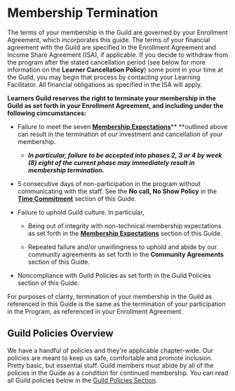 # **Membership Termination**

The terms of your membership in the Guild are governed by your Enrollment Agreement, which incorporates this guide. The terms of your financial agreement with the Guild are specified in the Enrollment Agreement and Income Share Agreement \(ISA\), if applicable. If you decide to withdraw from the program after the stated cancellation period \(see below for more information on the **Learner Cancellation Policy**\) some point in your time at the Guild, you may begin that process by contacting your Learning Facilitator. All financial obligations as specified in the ISA will apply.

**Learners Guild reserves the right to terminate your membership in the Guild as set forth in your Enrollment Agreement, and including under the following cimcumstances:**

* Failure to meet the seven [**Membership Expectations**](/General/Membership/membership-expectations.md)** **outlined above can result in the termination of our investment and cancellation of your membership.

  * _**In particular, failure to be accepted into phases 2, 3 or 4 by week \(8\) eight of the current phase may immediately result in membership termination.**_

* 5 consecutive days of non-participation in the program without communicating with the staff. See the **No call, No Show Policy** in the [**Time Commitment**](//Policies/Time_Commitment.md) section of this Guide.

* Failure to uphold Guild culture. In particular,

  * Being out of integrity with non-technical membership expectations as set forth in the [**Membership Expectations**](/General/Membership/membership-expectations.md) section of this Guide.

  * Repeated failure and/or unwillingness to uphold and abide by our community agreements as set forth in the **Community Agreements** section of this Guide.

* Noncompliance with Guild Policies as set forth in the Guild Policies section of this Guide.

For purposes of clarity, termination of your membership in the Guild as referenced in this Guide is the same as the termination of your participation in the Program, as referenced in your Enrollment Agreement.

## **Guild Policies Overview**

We have a handful of policies and they're applicable chapter-wide. Our policies are meant to keep us safe, comfortable and promote inclusion. Pretty basic, but essential stuff. Guild members must abide by all of the policies in the Guide as a condition for continued membership. You can read all Guild policies below in the [Guild Policies Section](/Policies/README.md).

